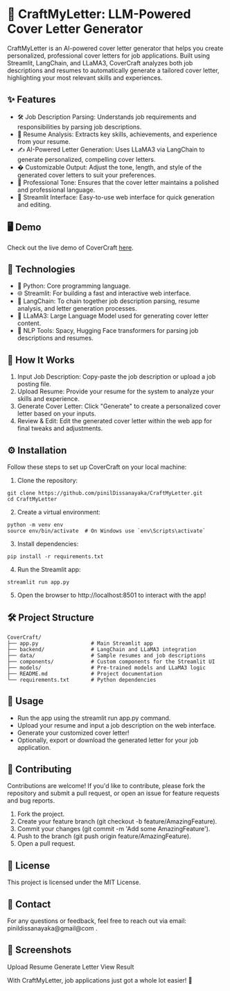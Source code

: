# 📝 CraftMyLetter: LLM-Powered Cover Letter Generator
CraftMyLetter is an AI-powered cover letter generator that helps you create personalized, professional cover letters for job applications. Built using Streamlit, LangChain, and LLaMA3, CoverCraft analyzes both job descriptions and resumes to automatically generate a tailored cover letter, highlighting your most relevant skills and experiences.

## ✨ Features
- 🛠️ Job Description Parsing: Understands job requirements and responsibilities by parsing job descriptions.
- 📄 Resume Analysis: Extracts key skills, achievements, and experience from your resume.
- ✍️ AI-Powered Letter Generation: Uses LLaMA3 via LangChain to generate personalized, compelling cover letters.
- � Customizable Output: Adjust the tone, length, and style of the generated cover letters to suit your preferences.
- 💼 Professional Tone: Ensures that the cover letter maintains a polished and professional language.
- 🚀 Streamlit Interface: Easy-to-use web interface for quick generation and editing.

## 🖥️ Demo
Check out the live demo of CoverCraft [here](https://pinildissanayaka-craftmyletter-app-gwmjv8.streamlit.app/).

## 🔧 Technologies
- 🐍 Python: Core programming language.
- 🌐 Streamlit: For building a fast and interactive web interface.
- 🔗 LangChain: To chain together job description parsing, resume analysis, and letter generation processes.
- 🦙 LLaMA3: Large Language Model used for generating cover letter content.
- 🧠 NLP Tools: Spacy, Hugging Face transformers for parsing job descriptions and resumes.

## 🚀 How It Works
1. Input Job Description: Copy-paste the job description or upload a job posting file.
2. Upload Resume: Provide your resume for the system to analyze your skills and experience.
3. Generate Cover Letter: Click "Generate" to create a personalized cover letter based on your inputs.
4. Review & Edit: Edit the generated cover letter within the web app for final tweaks and adjustments.

## ⚙️ Installation
Follow these steps to set up CoverCraft on your local machine:

1. Clone the repository:
```
git clone https://github.com/pinilDissanayaka/CraftMyLetter.git
cd CraftMyLetter
```

2. Create a virtual environment:
```
python -m venv env
source env/bin/activate  # On Windows use `env\Scripts\activate`
```

3. Install dependencies:
```
pip install -r requirements.txt
```

4. Run the Streamlit app:
```
streamlit run app.py
```

5. Open the browser to http://localhost:8501 to interact with the app!

## 🛠️ Project Structure
```
CoverCraft/
├── app.py                 # Main Streamlit app
├── backend/               # LangChain and LLaMA3 integration
├── data/                  # Sample resumes and job descriptions
├── components/            # Custom components for the Streamlit UI
├── models/                # Pre-trained models and LLaMA3 logic
├── README.md              # Project documentation
└── requirements.txt       # Python dependencies
```

## 🎯 Usage
- Run the app using the streamlit run app.py command.
- Upload your resume and input a job description on the web interface.
- Generate your customized cover letter!
- Optionally, export or download the generated letter for your job application.

## 🤝 Contributing
Contributions are welcome! If you'd like to contribute, please fork the repository and submit a pull request, or open an issue for feature requests and bug reports.

1. Fork the project.
2. Create your feature branch (git checkout -b feature/AmazingFeature).
3. Commit your changes (git commit -m 'Add some AmazingFeature').
4. Push to the branch (git push origin feature/AmazingFeature).
5. Open a pull request.
   
## 📝 License
This project is licensed under the MIT License. 

## 📧 Contact
For any questions or feedback, feel free to reach out via email: pinildissanayaka@gmail@com .

## 📸 Screenshots 
Upload Resume	Generate Letter	View Result


With CraftMyLetter, job applications just got a whole lot easier! 🚀
